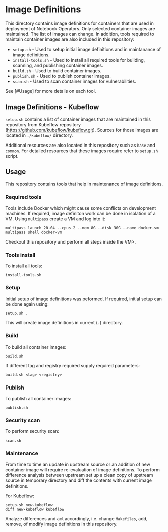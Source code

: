 # Image Definitions

This directory contains image definitions for containers that are used in deployment of Notebook Operators. Only selected container images are maintained. The list of images can change. In addition, tools required to maintain container images are also included in this repository:

- `setup.sh` - Used to setup initial image definitions and in maintanance of image definitions.
- `install-tools.sh` - Used to install all required tools for building, scanning, and publishing container images.
- `build.sh` - Used to build container images.
- `publish.sh` - Used to publish container images.
- `scan.sh` - Used to scan container images for vulnerabilities.

See [#Usage] for more details on each tool.

## Image Definitions - Kubeflow

`setup.sh` contains a list of container images that are maintained in this repository from Kubeflow repository (https://github.com/kubeflow/kubeflow.git). Sources for those images are located in `./kubeflow/` directory.

Additional resources are also located in this repository such as `base` and `common`. For detailed resources that these images require refer to `setup.sh` script.

## Usage

This repository contains tools that help in maintenance of image definitions.

### Required tools

Tools include Docker which might cause some conflicts on development machines. If required, image definiton work can be done in isolation of a VM. Using `multipass` create a VM and log into it:

```
multipass launch 20.04 --cpus 2 --mem 8G --disk 30G --name docker-vm
multipass shell docker-vm
```
Checkout this repository and perform all steps inside the VM>.

### Tools install

To install all tools:

```
install-tools.sh
```

### Setup

Initial setup of image definitions was peformed. If required, initial setup can be done again using:

```
setup.sh .
```

This will create image definitions in current (`.`) directory.

### Build

To build all container images:

```
build.sh
```

If different tag and registry required supply required parameters:

```
build.sh <tag> <registry>
```

### Publish

To publish all container images:

```
publish.sh
```

### Security scan

To perform security scan:

```
scan.sh
```

### Maintenance

From time to time an update in upstream source or an addition of new container image will require re-evaluation of image definitions. To perform difference analysis between upstream set up a clean copy of upstream source in temporary directory and diff the contents with current image definitions.

For Kubeflow:

```
setup.sh new-kubeflow
diff new-kubeflow kubeflow
```

Analyze differences and act accordingly, i.e. change `Makefiles`, add, remove, of modify image definitions in this repository.

